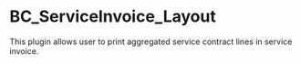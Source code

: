 # BC_ServiceInvoice_Layout
This plugin allows user to print aggregated service contract lines in service invoice.
